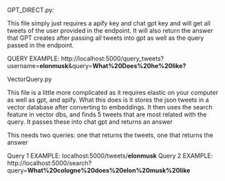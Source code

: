 GPT_DIRECT.py:

This file simply just requires a apify key and chat gpt key and will get all tweets of the user provided in the endpoint. It will also return the answer that GPT creates after passing all tweets into gpt as well as the query passed in the endpoint. 

QUERY EXAMPLE: http://localhost:5000/query_tweets?username=**elonmusk**&query=**What%20Does%20he%20like?**

VectorQuery.py

This file is a little more complicated as it requires elastic on your computer as well as gpt, and apify. What this does is it stores the json tweets in a vector database after converting to embeddings. It then uses the search feature in vector dbs, and finds 5 tweets that are most related with the query. It passes these into chat gpt and returns an answer

This needs two queries: one that returns the tweets, one that returns the answer

Query 1 EXAMPLE: localhost:5000/tweets/**elonmusk**
Query 2 EXAMPLE: http://localhost:5000/search?query=**What%20cologne%20does%20elon%20musk%20like**
